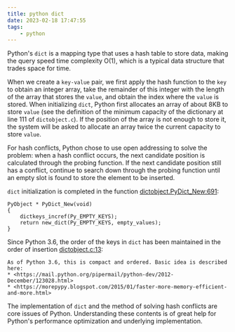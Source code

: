 ```yaml
---
title: python dict
date: 2023-02-18 17:47:55
tags:
    - python 
---
```

Python's `dict` is a mapping type that uses a hash table to store data, making the query speed time complexity O(1), which is a typical data structure that trades space for time.

When we create a `key-value` pair, we first apply the hash function to the `key` to obtain an integer array, take the remainder of this integer with the length of the array that stores the `value`, and obtain the index where the `value` is stored. When initializing `dict`, Python first allocates an array of about 8KB to store `value` (see the definition of the minimum capacity of the dictionary at line 111 of `dictobject.c`). If the position of the array is not enough to store it, the system will be asked to allocate an array twice the current capacity to store `value`.

For hash conflicts, Python chose to use open addressing to solve the problem: when a hash conflict occurs, the next candidate position is calculated through the probing function. If the next candidate position still has a conflict, continue to search down through the probing function until an empty slot is found to store the element to be inserted.

`dict` initialization is completed in the function [dictobject.PyDict_New:691](https://github.com/python/cpython/blob/main/Objects/dictobject.c#L691):

```
PyObject * PyDict_New(void)
{
    dictkeys_incref(Py_EMPTY_KEYS);
    return new_dict(Py_EMPTY_KEYS, empty_values);
}

```

Since Python 3.6, the order of the keys in `dict` has been maintained in the order of insertion [dictobject.c:13](https://github.com/python/cpython/blob/main/Objects/dictobject.c#L13):

```
As of Python 3.6, this is compact and ordered. Basic idea is described here:
* <https://mail.python.org/pipermail/python-dev/2012-December/123028.html>
* <https://morepypy.blogspot.com/2015/01/faster-more-memory-efficient-and-more.html>
```

The implementation of `dict` and the method of solving hash conflicts are core issues of Python. Understanding these contents is of great help for Python's performance optimization and underlying implementation.
